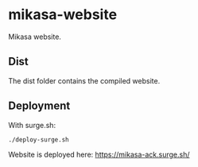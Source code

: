 # mikasa-website

Mikasa website.

## Dist

The dist folder contains the compiled website.

## Deployment

With surge.sh:

```bash
./deploy-surge.sh
```

Website is deployed here: https://mikasa-ack.surge.sh/
